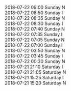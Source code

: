 2018-07-22 09:00 Sunday  N  
2018-07-22 08:50 Sunday  I  
2018-07-22 08:35 Sunday  N  
2018-07-22 08:30 Sunday  I  
2018-07-22 07:40 Sunday  N  
2018-07-22 07:35 Sunday  I  
2018-07-22 07:05 Sunday  N  
2018-07-22 07:00 Sunday  I  
2018-07-22 03:50 Sunday  N  
2018-07-22 03:45 Sunday  I  
2018-07-22 00:30 Sunday  N  
2018-07-21 21:10 Saturday  I  
2018-07-21 21:05 Saturday  N  
2018-07-21 15:25 Saturday  I  
2018-07-21 15:20 Saturday  N  
